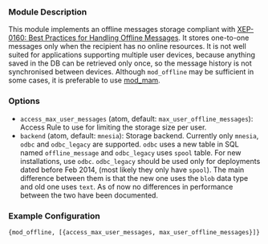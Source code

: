 ### Module Description

This module implements an offline messages storage compliant with [XEP-0160: Best Practices for Handling Offline Messages](http://xmpp.org/extensions/xep-0160.html). 
It stores one-to-one messages only when the recipient has no online resources. 
It is not well suited for applications supporting multiple user devices, because anything saved in the DB can be retrieved only once, so the message history is not synchronised between devices. 
Although `mod_offline` may be sufficient in some cases, it is preferable to use [mod_mam](mod_mam.md).

### Options

* `access_max_user_messages` (atom, default: `max_user_offline_messages`): Access Rule to use for limiting the storage size per user.
* `backend` (atom, default: `mnesia`): Storage backend. Currently only `mnesia`, `odbc` and `odbc_legacy` are supported. 
 `odbc` uses a new table in SQL named `offline_message` and `odbc_legacy` uses `spool` table. 
 For new installations, use `odbc`. 
 `odbc_legacy` should be used only for deployments dated before Feb 2014, (most likely they only have `spool`). 
 The main difference between them is that the new one uses the `blob` data type and old one uses `text`. 
 As of now no differences in performance between the two have been documented.

### Example Configuration
```
{mod_offline, [{access_max_user_messages, max_user_offline_messages}]}
```
